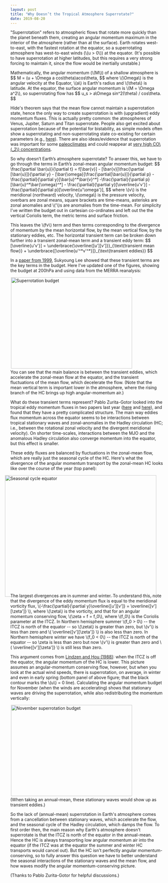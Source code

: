 ```yaml
---
layout: post
title: "Why Doesn’t the Tropical Atmosphere Superrotate?"
date: 2019-08-20
---
```


<p>"Superrotation" refers to atmospheric flows that rotate more quickly than the planet beneath them, creating an angular momentum maximum in the interior of the atmosphere (rather than at the surface). Earth rotates west-to-east, with the fastest rotation at the equator, so a superrotating atmosphere has west-to-east winds (\(u > 0\)) at the equator. (It's possible to have superrotation at higher latitudes, but this requires a very strong forcing to maintain it, since the flow would be inertially unstable.)

<p>Mathematically, the angular momentum (\(M\)) of a shallow atmosphere is
$$
M = (u + \Omega a cos\theta)acos\theta,
$$
where \(\Omega\) is the angular velocity at the Equator, \(a\) is Earth's radius and \(\theta\) is latitude. At the equator, the surface angular momentum is \(M = \Omega a^2\), so superrotating flow has
$$
u_s > a\Omega sin^2(\theta) / cos\theta.
$$</p>

<p>Hide's theorem says that the mean flow cannot maintain a superrotation state, hence the only way to create superrotation is with (upgradient) eddy momentum fluxes. This is actually pretty common: the atmospheres of Venus, Jupiter, Saturn and Titan superrotate. People also get excited about superrotation because of the potential for bistability, as simple models often show a superrotating and non-superrotating state co-existing for certain parameters (e.g., <a href="https://journals.ametsoc.org/doi/abs/10.1175/1520-0469%281993%29050%3C1211%3AESAMOT%3E2.0.CO%3B2">here</a>). There are also ideas/evidence that superrotation was important for some <a href="https://agupubs.onlinelibrary.wiley.com/doi/full/10.1029/2008PA001652">paleoclimates</a> and could reappear at <a href="https://agupubs.onlinelibrary.wiley.com/doi/10.1029/2010GL043468">very high CO\(_2\) concentrations</a>.</p>

<p>So why doesn’t Earth’s atmosphere superrotate? To answer this, we have to go through the terms in Earth’s zonal-mean angular momentum budget:
$$
\frac{\partial \bar{u}}{\partial t} = f[\bar{v}] - [\bar{v}]\frac{\partial [\bar{u}]}{\partial y} - [\bar{\omega}]\frac{\partial[\bar{u}]}{\partial p} - \frac{\partial}{\partial y}[\bar{u}^*\bar{v}^*] -\frac{\partial}{\partial p}[\bar{u}^*\bar{\omega}^*] - \frac{\partial}{\partial y}[\overline{u'v'}] - \frac{\partial}{\partial p}[\overline{u'\omega'}],
$$
where \(v\) is the meridional (northward) velocity, \(\omega\) is the pressure velocity, overbars are zonal means, square brackets are time-means, asterisks are zonal anomalies and \('\)s are anomalies from the time-mean. For simplicity I've written the budget out in cartesian co-ordinates and left out the the vertical Coriolis term, the metric terms and surface friction.</p>

<p>This leaves the \(fv\) term and then terms corresponding to the divergence of momentum by the mean horizontal flow, by the mean vertical flow, by the stationary eddies, etc. The horizontal transient term can be broken down further into a transient zonal-mean term and a transient eddy term:
$$
[\overline{u'v'}] = \underbrace{\overline{[u'][v']}}_{\text{transient mean flow}} + \underbrace{[\overline{u'^*v'^*}]}_{\text{transient eddies}}
$$</p>

<p>In a <a href="http://www.meteo.psu.edu/~sxl31/papers/Lee99.pdf">paper from 1999</a>, Sukyoung Lee showed that these transient terms are the key terms in the budget. Here I've updated one of the figures, showing the budget at 200hPa and using data from the MERRA reanalysis:</p>
<img src="http://nicklutsko.github.io/notes/images/annual_mean_superrotation_budget.png" alt="Superrotation budget" style="position:absolute; left:230px; width:400px;height:300px;" class="center">
<br /><br /><br /><br /><br /><br /><br /><br /><br /><br /><br /><br /><br /><br /><br /><br /><br />

<p>You can see that the main balance is between the transient eddies, which accelerate the zonal-mean flow at the equator, and the transient fluctuations of the mean flow, which decelerate the flow. (Note that the mean vertical term is important lower in the atmosphere, where the rising branch of the HC brings up high angular-momentum air.)</p>

<p>What do these transient terms represent? Pablo Zurita-Gotor looked into the tropical eddy momentum fluxes in two papers last year (<a href="https://journals.ametsoc.org/doi/full/10.1175/JAS-D-18-0297.1">here</a> and <a href="https://journals.ametsoc.org/doi/full/10.1175/JAS-D-18-0304.1">here</a>), and found that they have a pretty complicated structure. The main way eddies flux momentum across the equator seems to be interactions between tropical stationary waves and zonal-anomalies in the Hadley circulation (HC; i.e., between the rotational zonal velocity and the divergent meridional velocity). On shorter time-scales, interactions between the MJO and the anomalous Hadley circulation also converge momentum into the equator, but this effect is smaller.</p> 

<p>These eddy fluxes are balanced by fluctuations in the zonal-mean flow, which are really just the seasonal cycle of the HC. Here's what the divergence of the angular momentum transport by the zonal-mean HC looks like over the course of the year (top panel):</p> 

<img src="http://nicklutsko.github.io/notes/images/seasonal_cycles_equator.png" alt="Seasonal cycle equator" style="position:absolute; left:210px; width:500px;height:400px;" class="center">
<br /><br /><br /><br /><br /><br /><br /><br /><br /><br /><br /><br /><br /><br /><br /><br /><br /><br /><br /><br /><br /><br />

<p>The largest divergences are in summer and winter. To understand this, note that the divergence of the eddy momentum flux is equal to the meridional vorticity flux, \(-\frac{\partial}{\partial y}\overline{[u'][v']} = \overline{[v'][\zeta']} \), where \(\zeta\) is the vorticity, and that for an angular momentum conserving flow, \(\zeta + f = f_0\), where \(f_0\) is the Coriolis parameter at the ITCZ. In Northern hemisphere summer \(f_0 > 0\) -- the ITCZ is north of the equator -- so \(\zeta\) is greater than zero, but \(v'\) is less than zero and \( \overline{[v'][\zeta']} \) is also less than zero. In Northern hemisphere winter we have \(f_0 &lt; 0\) -- the ITCZ is north of the equator -- so \zeta is less than zero but now \(v'\) is greater than zero and \( \overline{[v'][\zeta']} \) is still less than zero.</p>

<p>This argument comes from <a href="https://journals.ametsoc.org/doi/pdf/10.1175/1520-0469%281988%29045%3C2416%3AHCFZAH%3E2.0.CO%3B2">Lindzen and Hou (1988)</a>: when the ITCZ is off the equator, the angular momentum of the HC is lower. This picture assumes an angular-momentum conserving flow, however,  but when you look at the actual wind speeds, there is superrotation, on average, in winter and even in early spring (bottom panel of above figure; that the black contour marks the \(u\) = 0 line). Calculating the angular momentum budget for November (when the winds are accelerating) shows that stationary waves are driving the superrotation, while also redistributing the momentum vertically: </p> 

<img src="http://nicklutsko.github.io/notes/images/November_superrotation_budget.png" alt="November superrotation budget" style="position:absolute; left:230px; width:400px;height:300px;" class="center">
<br /><br /><br /><br /><br /><br /><br /><br /><br /><br /><br /><br /><br /><br /><br /><br /><br />

<p>(When taking an annual-mean, these stationary waves would show up as transient eddies.)</p> 

<p>So the lack of (annual-mean) superrotation in Earth's atmosphere comes from a cancellation between stationary waves, which accelerate the flow, and the seasonal cycle of the Hadley circulation, which damps the flow. To first order then, the main reason why Earth's atmosphere doesn't superrotate is that the ITCZ is north of the equator in the annual-mean. Hence the HC is always transporting low angular momentum air into the equator (if the ITCZ was at the equator the summer and winter HC transports would cancel out). But the HC isn't perfectly angular momentum-conserving, so to fully answer this question we have to better understand the seasonal interactions of the stationary waves and the mean flow, and how waves modify the angular momentum-conserving picture.</p> 

<p>(Thanks to Pablo Zurita-Gotor for helpful discussions.)</p>

